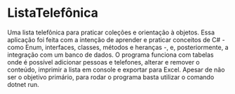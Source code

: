 # ListaTelefônica
Uma lista telefônica para praticar coleções e orientação à objetos. Essa aplicação foi feita com a intenção de aprender e praticar conceitos de C# - como Enum, interfaces, classes, métodos e heranças -, e, posteriormente, a integração com um banco de dados. O programa funciona com tabelas onde é possível adicionar pessoas e telefones, alterar e remover o conteúdo, imprimir a lista em console e exportar para Excel. Apesar de não ser o objetivo primário, para rodar o programa basta utilizar o comando dotnet run.
